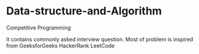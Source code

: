 # Data-structure-and-Algorithm
Competitive Programming

It contains commonly asked interview question. Most of problem is inspired from GeeksforGeeks HackerRank LeetCode
